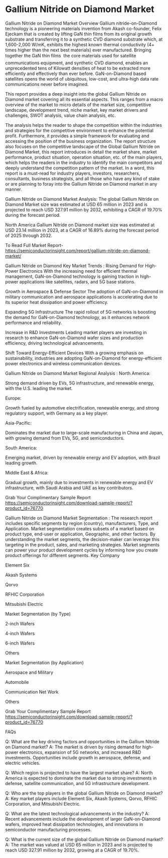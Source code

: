 <h1>Gallium Nitride on Diamond Market</h1>
Gallium Nitride on Diamond Market Overview
Gallium nitride-on-Diamond technology is a pioneering materials invention from Akash co-founder, Felix Ejeckam that is created by lifting GaN thin films from its original growth substrate and transferring it to a synthetic CVD diamond substrate which, at 1,600-2,000 W/mK, exhibits the highest known thermal conductivity (4+ times higher than the next best materials) ever manufactured. Bringing together the GaN thin films  the core materials used for satellite communications equipment, and synthetic CVD diamond, enables an unprecedented tens of Kilowatt densities of heat to be extracted more efficiently and effectively than ever before. GaN-on-Diamond based satellites opens the world of ubiquitous, low-cost, and ultra-high data rate communications never before imagined.

This report provides a deep insight into the global Gallium Nitride on Diamond market covering all its essential aspects. This ranges from a macro overview of the market to micro details of the market size, competitive landscape, development trend, niche market, key market drivers and challenges, SWOT analysis, value chain analysis, etc.

The analysis helps the reader to shape the competition within the industries and strategies for the competitive environment to enhance the potential profit. Furthermore, it provides a simple framework for evaluating and accessing the position of the business organization. The report structure also focuses on the competitive landscape of the Global Gallium Nitride on Diamond Market, this report introduces in detail the market share, market performance, product situation, operation situation, etc. of the main players, which helps the readers in the industry to identify the main competitors and deeply understand the competition pattern of the market.
In a word, this report is a must-read for industry players, investors, researchers, consultants, business strategists, and all those who have any kind of stake or are planning to foray into the Gallium Nitride on Diamond market in any manner.

Gallium Nitride on Diamond Market Analysis:
The global Gallium Nitride on Diamond Market size was estimated at USD 65 million in 2023 and is projected to reach USD 327.91 million by 2032, exhibiting a CAGR of 19.70% during the forecast period.

North America Gallium Nitride on Diamond market size was estimated at USD 23.14 million in 2023, at a CAGR of 16.89% during the forecast period of 2025 through 2032.


To Read Full Market Report-
https://semiconductorinsight.com/report/gallium-nitride-on-diamond-market/


Gallium Nitride on Diamond Key Market Trends  :
Rising Demand for High-Power Electronics
With the increasing need for efficient thermal management, GaN-on-Diamond technology is gaining traction in high-power applications like satellites, radars, and 5G base stations.

Growth in Aerospace & Defense Sector
The adoption of GaN-on-Diamond in military communication and aerospace applications is accelerating due to its superior heat dissipation and power efficiency.

Expanding 5G Infrastructure
The rapid rollout of 5G networks is boosting the demand for GaN-on-Diamond technology, as it enhances network performance and reliability.

Increase in R&D Investments
Leading market players are investing in research to enhance GaN-on-Diamond wafer sizes and production efficiency, driving technological advancements.

Shift Toward Energy-Efficient Devices
With a growing emphasis on sustainability, industries are adopting GaN-on-Diamond for energy-efficient power electronics and wireless communication devices.

Gallium Nitride on Diamond Market Regional Analysis :
North America:

Strong demand driven by EVs, 5G infrastructure, and renewable energy, with the U.S. leading the market.

Europe:

Growth fueled by automotive electrification, renewable energy, and strong regulatory support, with Germany as a key player.

Asia-Pacific:

Dominates the market due to large-scale manufacturing in China and Japan, with growing demand from EVs, 5G, and semiconductors.

South America:

Emerging market, driven by renewable energy and EV adoption, with Brazil leading growth.

Middle East & Africa:

Gradual growth, mainly due to investments in renewable energy and EV infrastructure, with Saudi Arabia and UAE as key contributors.


Grab Your Complimentary Sample Report
https://semiconductorinsight.com/download-sample-report/?product_id=76770


Gallium Nitride on Diamond Market Segmentation :
The research report includes specific segments by region (country), manufacturers, Type, and Application. Market segmentation creates subsets of a market based on product type, end-user or application, Geographic, and other factors. By understanding the market segments, the decision-maker can leverage this targeting in the product, sales, and marketing strategies. Market segments can power your product development cycles by informing how you create product offerings for different segments.
Key Company

Element Six

Akash Systems

Qorvo

RFHIC Corporation

Mitsubishi Electric

Market Segmentation (by Type)

2-inch Wafers

4-inch Wafers

6-inch Wafers

Others

Market Segmentation (by Application)

Aerospace and Military

Automobile

Communication Net Work

Others


Grab Your Complimentary Sample Report
https://semiconductorinsight.com/download-sample-report/?product_id=76770


FAQs

Q: What are the key driving factors and opportunities in the Gallium Nitride on Diamond market?
A: The market is driven by rising demand for high-power electronics, expansion of 5G networks, and increased R&D investments. Opportunities include growth in aerospace, defense, and electric vehicles.


Q: Which region is projected to have the largest market share?
A: North America is expected to dominate the market due to strong investments in defense, satellite communication, and 5G infrastructure development.


Q: Who are the top players in the global Gallium Nitride on Diamond market?
A: Key market players include Element Six, Akash Systems, Qorvo, RFHIC Corporation, and Mitsubishi Electric.


Q: What are the latest technological advancements in the industry?
A: Recent advancements include the development of larger GaN-on-Diamond wafers, improved heat dissipation technologies, and innovations in semiconductor manufacturing processes.


Q: What is the current size of the global Gallium Nitride on Diamond market?
A: The market was valued at USD 65 million in 2023 and is projected to reach USD 327.91 million by 2032, growing at a CAGR of 19.70%.
